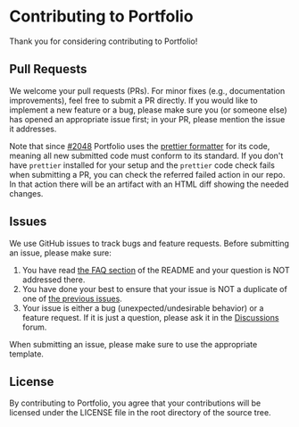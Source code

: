 # Contributing to Portfolio

Thank you for considering contributing to Portfolio!

## Pull Requests

We welcome your pull requests (PRs).
For minor fixes (e.g., documentation improvements), feel free to submit a PR directly.
If you would like to implement a new feature or a bug, please make sure you (or someone else) has opened an appropriate issue first; in your PR, please mention the issue it addresses.

Note that since [#2048](https://github.com/NachoMtnz/Portfolio/pull/2048) Portfolio uses the [prettier formatter](https://prettier.io/) for its code, meaning all new submitted code must conform to its standard. If you don't have `prettier` installed for your setup and the `prettier` code check fails when submitting a PR, you can check the referred failed action in our repo. In that action there will be an artifact with an HTML diff showing the needed changes.

## Issues

We use GitHub issues to track bugs and feature requests.
Before submitting an issue, please make sure:

1. You have read [the FAQ section](FAQ.md) of the README and your question is NOT addressed there.
2. You have done your best to ensure that your issue is NOT a duplicate of one of [the previous issues](https://github.com/NachoMtnz/Portfolio/issues).
3. Your issue is either a bug (unexpected/undesirable behavior) or a feature request.
   If it is just a question, please ask it in the [Discussions](https://github.com/NachoMtnz/Portfolio/discussions) forum.

When submitting an issue, please make sure to use the appropriate template.

## License

By contributing to Portfolio, you agree that your contributions will be licensed
under the LICENSE file in the root directory of the source tree.
